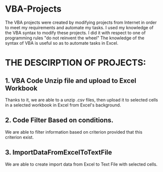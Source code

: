 # VBA-Projects
The VBA projects were created by modifying projects from Internet in order to meet my requirements and automate my tasks.
I used my knowledge of the VBA syntax to modify these projects. I did it with respect to one of programming rules "do not reinvent the wheel" 
The knowledge of the syntax of VBA is useful so as to automate tasks in Excel.


# THE DESCIRPTION OF PROJECTS:
## 1. VBA Code Unzip file and upload to Excel Workbook

Thanks to it, we are able to a unzip .csv files, then upload it to selected cells in a selected workbook in Excel from Excel's background.

## 2. Code Filter Based on conditions.

We are able to filter information based on criterion provided that this criterion exist. 

## 3. ImportDataFromExcelToTextFile 

We are able to create import data from Excel to Text File with selected cells.

